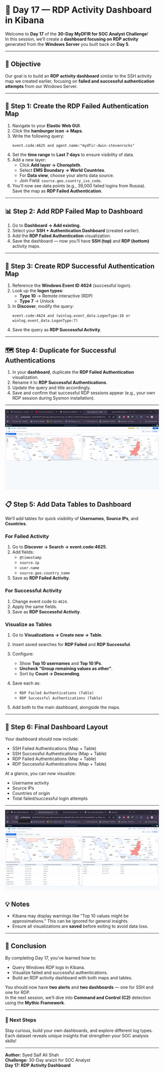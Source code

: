 # 🧠 Day 17 — RDP Activity Dashboard in Kibana

Welcome to **Day 17** of the **30-Day MyDFIR for SOC Analyst Challenge**!  
In this session, we’ll create a **dashboard focusing on RDP activity** generated from the **Windows Server** you built back on **Day 5**.

---

## 🎯 Objective
Our goal is to build an **RDP activity dashboard** similar to the SSH activity map we created earlier, focusing on **failed and successful authentication attempts** from our Windows Server.

---

## 🧩 Step 1: Create the RDP Failed Authentication Map
1. Navigate to your **Elastic Web GUI**.
2. Click the **hamburger icon → Maps**.
3. Write the following query:
   ```
   event.code:4625 and agent.name:"mydfir-dwin-stevenrocks"
   ```
4. Set the **time range** to **Last 7 days** to ensure visibility of data.
5. Add a new layer:
   - Click **Add layer → Choropleth**.
   - Select **EMS Boundary → World Countries**.
   - For **Data view**, choose your alerts data source.
   - Join Field: `source.geo.country_iso_code`.
6. You’ll now see data points (e.g., 39,000 failed logins from Russia).  
   Save the map as **RDP Failed Authentication**.

---

## 📊 Step 2: Add RDP Failed Map to Dashboard
1. Go to **Dashboard → Add existing**.
2. Select your **SSH + Authentication Dashboard** (created earlier).
3. Add the **RDP Failed Authentication** visualization.
4. Save the dashboard — now you’ll have **SSH (top)** and **RDP (bottom)** activity maps.

---

## 🧠 Step 3: Create RDP Successful Authentication Map
1. Reference the **Windows Event ID 4624** (successful logon).
2. Look up the **logon types**:
   - **Type 10** → Remote interactive (RDP)
   - **Type 7** → Unlock
3. In **Discover**, modify the query:
   ```
   event.code:4624 and (winlog.event_data.LogonType:10 or winlog.event_data.LogonType:7)
   ```
4. Save the query as **RDP Successful Activity**.

---

## 🗺 Step 4: Duplicate for Successful Authentications
1. In your **dashboard**, duplicate the **RDP Failed Authentication** visualization.
2. Rename it to **RDP Successful Authentications**.
3. Update the query and title accordingly.
4. Save and confirm that successful RDP sessions appear (e.g., your own RDP session during Sysmon installation).

---

![RDP Authentication Map](../images/17-RDP-burteforce-map.png)

## 📋 Step 5: Add Data Tables to Dashboard
We’ll add tables for quick visibility of **Usernames**, **Source IPs**, and **Countries**.

### For Failed Activity
1. Go to **Discover → Search → event.code:4625**.
2. Add fields:
   - `@timestamp`
   - `source.ip`
   - `user.name`
   - `source.geo.country_name`
3. Save as **RDP Failed Activity**.

### For Successful Activity
1. Change event code to `4624`.
2. Apply the same fields.
3. Save as **RDP Successful Activity**.

### Visualize as Tables
1. Go to **Visualizations → Create new → Table**.
2. Insert saved searches for **RDP Failed** and **RDP Successful**.
3. Configure:
   - Show **Top 10 usernames** and **Top 10 IPs**.
   - **Uncheck “Group remaining values as other”**.
   - Sort by **Count → Descending**.
4. Save each as:
   - `RDP Failed Authentications (Table)`
   - `RDP Successful Authentications (Table)`

5. Add both to the main dashboard, alongside the maps.

---

## 🧾 Step 6: Final Dashboard Layout
Your dashboard should now include:
- SSH Failed Authentications (Map + Table)
- SSH Successful Authentications (Map + Table)
- RDP Failed Authentications (Map + Table)
- RDP Successful Authentications (Map + Table)

At a glance, you can now visualize:
- Username activity  
- Source IPs  
- Countries of origin  
- Total failed/successful login attempts  

---

![RDP Authentication Table](../images/17-RDP-burteforce-table.png)


## 💡 Notes
- Kibana may display warnings like “Top 10 values might be approximations.” This can be ignored for general insights.
- Ensure all visualizations are **saved** before exiting to avoid data loss.

---

## 🧠 Conclusion
By completing Day 17, you’ve learned how to:
- Query Windows RDP logs in Kibana.
- Visualize failed and successful authentications.
- Build an RDP activity dashboard with both maps and tables.

You should now have **two alerts** and **two dashboards** — one for SSH and one for RDP.  
In the next session, we’ll dive into **Command and Control (C2)** detection using the **Mythic Framework**.

---

### 🏁 Next Steps
Stay curious, build your own dashboards, and explore different log types.  
Each dataset reveals unique insights that strengthen your SOC analysis skills!

---

**Author:** Syed Saif Ali Shah  
**Challenge:** 30-Day araizii for SOC Analyst  
**Day 17: RDP Activity Dashboard**
